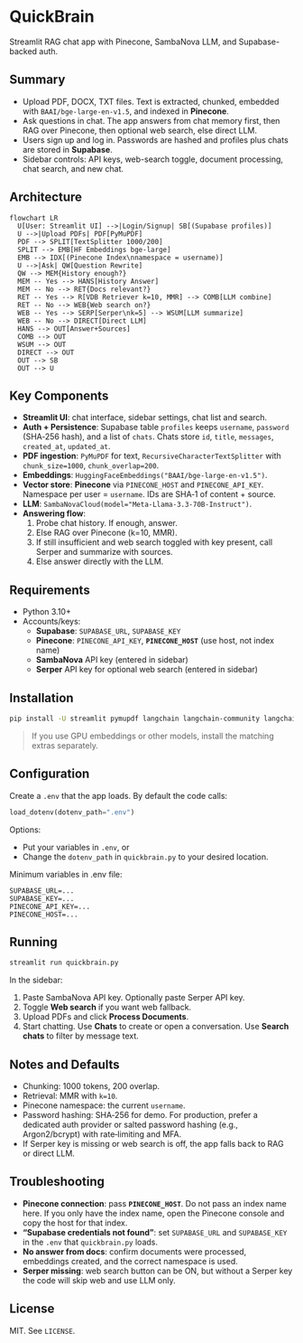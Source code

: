 # QuickBrain

Streamlit RAG chat app with Pinecone, SambaNova LLM, and Supabase-backed auth.

## Summary

- Upload PDF, DOCX, TXT files. Text is extracted, chunked, embedded with `BAAI/bge-large-en-v1.5`, and indexed in **Pinecone**.
- Ask questions in chat. The app answers from chat memory first, then RAG over Pinecone, then optional web search, else direct LLM.
- Users sign up and log in. Passwords are hashed and profiles plus chats are stored in **Supabase**.
- Sidebar controls: API keys, web-search toggle, document processing, chat search, and new chat.

## Architecture

```mermaid
flowchart LR
  U[User: Streamlit UI] -->|Login/Signup| SB[(Supabase profiles)]
  U -->|Upload PDFs| PDF[PyMuPDF]
  PDF --> SPLIT[TextSplitter 1000/200]
  SPLIT --> EMB[HF Embeddings bge-large]
  EMB --> IDX[(Pinecone Index\nnamespace = username)]
  U -->|Ask| QW[Question Rewrite]
  QW --> MEM{History enough?}
  MEM -- Yes --> HANS[History Answer]
  MEM -- No --> RET{Docs relevant?}
  RET -- Yes --> R[VDB Retriever k=10, MMR] --> COMB[LLM combine]
  RET -- No --> WEB{Web search on?}
  WEB -- Yes --> SERP[Serper\nk=5] --> WSUM[LLM summarize]
  WEB -- No --> DIRECT[Direct LLM]
  HANS --> OUT[Answer+Sources]
  COMB --> OUT
  WSUM --> OUT
  DIRECT --> OUT
  OUT --> SB
  OUT --> U
```

## Key Components

- **Streamlit UI**: chat interface, sidebar settings, chat list and search.
- **Auth + Persistence**: Supabase table `profiles` keeps `username`, `password` (SHA‑256 hash), and a list of `chats`. Chats store `id`, `title`, `messages`, `created_at`, `updated_at`.
- **PDF ingestion**: `PyMuPDF` for text, `RecursiveCharacterTextSplitter` with `chunk_size=1000`, `chunk_overlap=200`.
- **Embeddings**: `HuggingFaceEmbeddings("BAAI/bge-large-en-v1.5")`.
- **Vector store**: **Pinecone** via `PINECONE_HOST` and `PINECONE_API_KEY`. Namespace per user = `username`. IDs are SHA‑1 of content + source.
- **LLM**: `SambaNovaCloud(model="Meta-Llama-3.3-70B-Instruct")`.
- **Answering flow**:
  1) Probe chat history. If enough, answer.  
  2) Else RAG over Pinecone (k=10, MMR).  
  3) If still insufficient and web search toggled with key present, call Serper and summarize with sources.  
  4) Else answer directly with the LLM.

## Requirements

- Python 3.10+
- Accounts/keys:
  - **Supabase**: `SUPABASE_URL`, `SUPABASE_KEY`
  - **Pinecone**: `PINECONE_API_KEY`, **`PINECONE_HOST`** (use host, not index name)
  - **SambaNova** API key (entered in sidebar)
  - **Serper** API key for optional web search (entered in sidebar)

## Installation

```bash
pip install -U streamlit pymupdf langchain langchain-community langchain-huggingface langchain-pinecone supabase python-dotenv
```

> If you use GPU embeddings or other models, install the matching extras separately.

## Configuration

Create a `.env` that the app loads. By default the code calls:
```python
load_dotenv(dotenv_path=".env")
```
Options:
- Put your variables in `.env`, or
- Change the `dotenv_path` in `quickbrain.py` to your desired location.

Minimum variables in .env file:
```
SUPABASE_URL=...
SUPABASE_KEY=...
PINECONE_API_KEY=...
PINECONE_HOST=...
```

## Running

```bash
streamlit run quickbrain.py
```

In the sidebar:
1. Paste SambaNova API key. Optionally paste Serper API key.
2. Toggle **Web search** if you want web fallback.
3. Upload PDFs and click **Process Documents**.
4. Start chatting. Use **Chats** to create or open a conversation. Use **Search chats** to filter by message text.

## Notes and Defaults

- Chunking: 1000 tokens, 200 overlap.
- Retrieval: MMR with `k=10`.
- Pinecone namespace: the current `username`.
- Password hashing: SHA‑256 for demo. For production, prefer a dedicated auth provider or salted password hashing (e.g., Argon2/bcrypt) with rate‑limiting and MFA.
- If Serper key is missing or web search is off, the app falls back to RAG or direct LLM.

## Troubleshooting

- **Pinecone connection**: pass **`PINECONE_HOST`**. Do not pass an index name here. If you only have the index name, open the Pinecone console and copy the host for that index.
- **“Supabase credentials not found”**: set `SUPABASE_URL` and `SUPABASE_KEY` in the `.env` that `quickbrain.py` loads.
- **No answer from docs**: confirm documents were processed, embeddings created, and the correct namespace is used.
- **Serper missing**: web search button can be ON, but without a Serper key the code will skip web and use LLM only.

## License

MIT. See `LICENSE`.